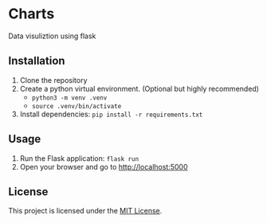 # Charts

Data visuliztion using flask

## Installation

1. Clone the repository
2. Create a python virtual environment. (Optional but highly recommended)
   - `python3 -m venv .venv`
   - `source .venv/bin/activate`
3. Install dependencies: `pip install -r requirements.txt`

## Usage

1. Run the Flask application: `flask run`
2. Open your browser and go to [http://localhost:5000](http://localhost:5000)

## License

This project is licensed under the [MIT License](LICENSE).
